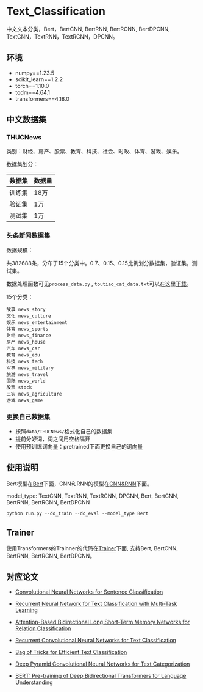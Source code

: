 # Text_Classification

中文文本分类，Bert，BertCNN, BertRNN, BertRCNN, BertDPCNN, TextCNN，TextRNN，TextRCNN，DPCNN。

## 环境

- numpy==1.23.5
- scikit_learn==1.2.2
- torch==1.10.0
- tqdm==4.64.1
- transformers==4.18.0

## 中文数据集

### THUCNews
类别：财经、房产、股票、教育、科技、社会、时政、体育、游戏、娱乐。

数据集划分：

数据集|数据量
--|--
训练集|18万
验证集|1万
测试集|1万

### 头条新闻数据集

数据规模：

共382688条，分布于15个分类中。0.7、0.15、0.15比例划分数据集，验证集，测试集。

数据处理函数可见`process_data.py` , `toutiao_cat_data.txt`可以在这里[下载](https://github.com/aceimnorstuvwxz/toutiao-text-classfication-dataset)。


15个分类：

```
故事 news_story
文化 news_culture
娱乐 news_entertainment
体育 news_sports
财经 news_finance
房产 news_house
汽车 news_car
教育 news_edu 
科技 news_tech
军事 news_military
旅游 news_travel
国际 news_world
股票 stock
三农 news_agriculture
游戏 news_game
```
### 更换自己数据集

- 按照`data/THUCNews/`格式化自己的数据集
- 提前分好词，词之间用空格隔开
- 使用预训练词向量：pretrained下面更换自己的词向量



## 使用说明
Bert模型在[Bert](Bert/)下面，CNN和RNN的模型在[CNN&RNN](CNN&RNN)下面。

model_type: TextCNN, TextRNN, TextRCNN, DPCNN, Bert, BertCNN, BertRNN, BertRCNN, BertDPCNN
```python
python run.py --do_train --do_eval --model_type Bert
```

## Trainer

使用Transformers的Trainner的代码在[Trainer](Trainer/)下面, 支持Bert, BertCNN, BertRNN, BertRCNN, BertDPCNN。


## 对应论文

-  [Convolutional Neural Networks for Sentence Classification](http://emnlp2014.org/papers/pdf/EMNLP2014181.pdf)

- [Recurrent Neural Network for Text Classification with Multi-Task Learning](https://www.ijcai.org/Proceedings/16/Papers/408.pdf)

- [Attention-Based Bidirectional Long Short-Term Memory Networks for Relation Classification](https://aclanthology.org/P16-2034.pdf)

- [Recurrent Convolutional Neural Networks for Text Classification](https://www.researchgate.net/publication/326185899_A_text_classification_model_using_convolution_neural_network_and_recurrent_neural_network)
- [Bag of Tricks for Efficient Text Classification](https://aclanthology.org/E17-2068.pdf)
- [Deep Pyramid Convolutional Neural Networks for Text Categorization](https://aclanthology.org/P17-1052.pdf)

- [BERT: Pre-training of Deep Bidirectional Transformers for Language Understanding](https://static.aminer.cn/upload/pdf/program/5bdc31b417c44a1f58a0b8c2_0.pdf)
